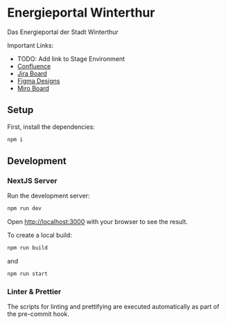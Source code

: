 # Energieportal Winterthur

Das Energieportal der Stadt Winterthur

Important Links:

- TODO: Add link to Stage Environment
- [Confluence](https://dreipol.atlassian.net/wiki/spaces/WI/pages/1150484481/WIN-23-06+Winergie+Projektsetup)
- [Jira Board](https://dreipol.atlassian.net/jira/software/c/projects/WIN2306/boards/53)
- [Figma Designs](https://www.figma.com/file/LTnxaRaa7oUmf1qpYMqgSd/%5BWIN-23-06%5D-Winergie)
- [Miro Board](https://miro.com/app/board/uXjVNkh3Trc=/)

## Setup

First, install the dependencies:

```bash
npm i
```

## Development

### NextJS Server

Run the development server:

```bash
npm run dev
```

Open [http://localhost:3000](http://localhost:3000) with your browser to see the result.


To create a local build:

```bash
npm run build 
```
and

```bash
npm run start 
```

### Linter & Prettier

The scripts for linting and prettifying are executed automatically as part of the pre-commit hook.